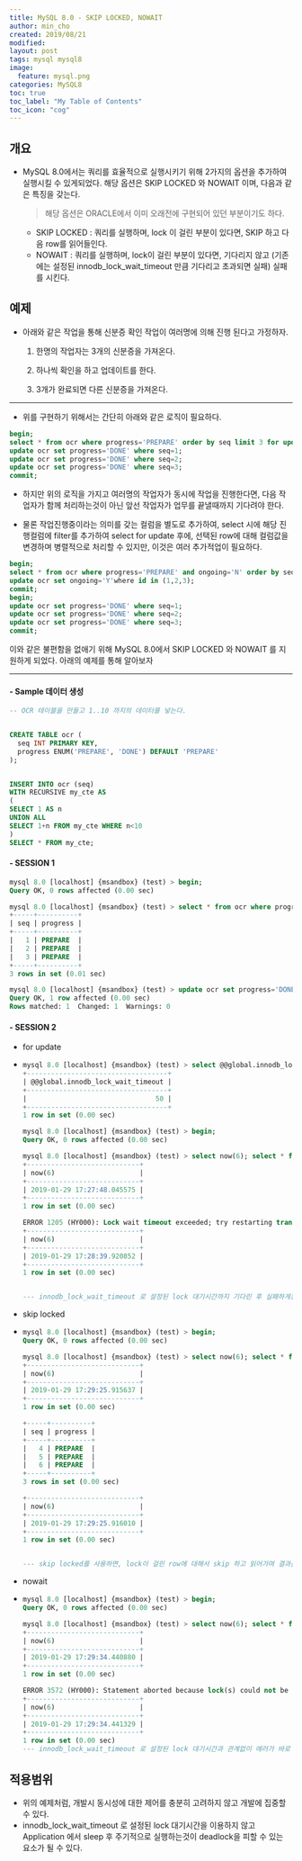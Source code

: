 ```yaml
---
title: MySQL 8.0 - SKIP LOCKED, NOWAIT
author: min_cho
created: 2019/08/21
modified:
layout: post
tags: mysql mysql8
image:
  feature: mysql.png
categories: MySQL8
toc: true
toc_label: "My Table of Contents"
toc_icon: "cog"
---
```


## 개요

- MySQL 8.0에서는 쿼리를 효율적으로 실행시키기 위해 2가지의 옵션을 추가하여 실행시킬 수 있게되었다. 해당 옵션은 SKIP LOCKED 와 NOWAIT 이며, 다음과 같은 특징을 갖는다.

  > 해당 옵션은 ORACLE에서 이미 오래전에 구현되어 있던 부분이기도 하다.

  - SKIP LOCKED : 쿼리를 실행하며, lock 이 걸린 부분이 있다면, SKIP 하고 다음 row를 읽어들인다.
  - NOWAIT : 쿼리를 실행하며, lock이 걸린 부분이 있다면, 기다리지 않고 (기존에는 설정된 innodb_lock_wait_timeout 만큼 기다리고 초과되면 실패) 실패를 시킨다.



## 예제

- 아래와 같은 작업을 통해 신분증 확인 작업이 여러명에 의해 진행 된다고 가정하자.

  1. 한명의 작업자는 3개의 신분증을 가져온다.

  2. 하나씩 확인을 하고 업데이트를 한다.

  3. 3개가 완료되면 다른 신분증을 가져온다.

------

- 위를 구현하기 위해서는 간단히 아래와 같은 로직이 필요하다.

```sql
begin;
select * from ocr where progress='PREPARE' order by seq limit 3 for update;
update ocr set progress='DONE' where seq=1;
update ocr set progress='DONE' where seq=2;
update ocr set progress='DONE' where seq=3;
commit;
```

- 하지만 위의 로직을 가지고 여러명의 작업자가 동시에 작업을 진행한다면, 다음 작업자가 함께 처리하는것이 아닌 앞선 작업자가 업무를 끝낼때까지 기다려야 한다.

- 물론 작업진행중이라는 의미를 갖는 컬럼을 별도로 추가하여, select 시에 해당 진행컬럼에 filter를 추가하여 select for update 후에, 선택된 row에 대해 컬럼값을 변경하며 병렬적으로 처리할 수 있지만, 이것은 여러 추가적업이 필요하다.

```sql
begin;
select * from ocr where progress='PREPARE' and ongoing='N' order by seq limit 3 for update;
update ocr set ongoing='Y'where id in (1,2,3);
commit;
begin;
update ocr set progress='DONE' where seq=1;
update ocr set progress='DONE' where seq=2;
update ocr set progress='DONE' where seq=3;
commit;
```

이와 같은 불편함을 없애기 위해 MySQL 8.0에서 SKIP LOCKED 와 NOWAIT 를 지원하게 되었다. 아래의 예제를 통해 알아보자

------

#### - Sample 데이터 생성

```sql
-- OCR 테이블을 만들고 1..10 까지의 데이터를 넣는다.


CREATE TABLE ocr (
  seq INT PRIMARY KEY,
  progress ENUM('PREPARE', 'DONE') DEFAULT 'PREPARE'
);


INSERT INTO ocr (seq)
WITH RECURSIVE my_cte AS
(
SELECT 1 AS n
UNION ALL
SELECT 1+n FROM my_cte WHERE n<10
)
SELECT * FROM my_cte;
```



#### - SESSION 1

```sql
mysql 8.0 [localhost] {msandbox} (test) > begin;
Query OK, 0 rows affected (0.00 sec)

mysql 8.0 [localhost] {msandbox} (test) > select * from ocr where progress='PREPARE' order by seq limit 3 for update ;
+-----+----------+
| seq | progress |
+-----+----------+
|   1 | PREPARE  |
|   2 | PREPARE  |
|   3 | PREPARE  |
+-----+----------+
3 rows in set (0.01 sec)

mysql 8.0 [localhost] {msandbox} (test) > update ocr set progress='DONE' where seq=1;
Query OK, 1 row affected (0.00 sec)
Rows matched: 1  Changed: 1  Warnings: 0
```



#### - SESSION 2

- for update

- ```sql
  mysql 8.0 [localhost] {msandbox} (test) > select @@global.innodb_lock_wait_timeout;
  +-----------------------------------+
  | @@global.innodb_lock_wait_timeout |
  +-----------------------------------+
  |                                50 |
  +-----------------------------------+
  1 row in set (0.00 sec)

  mysql 8.0 [localhost] {msandbox} (test) > begin;
  Query OK, 0 rows affected (0.00 sec)

  mysql 8.0 [localhost] {msandbox} (test) > select now(6); select * from ocr where progress='PREPARE' order by seq limit 3 for update; select now(6);
  +----------------------------+
  | now(6)                     |
  +----------------------------+
  | 2019-01-29 17:27:48.045575 |
  +----------------------------+
  1 row in set (0.00 sec)

  ERROR 1205 (HY000): Lock wait timeout exceeded; try restarting transaction
  +----------------------------+
  | now(6)                     |
  +----------------------------+
  | 2019-01-29 17:28:39.920852 |
  +----------------------------+
  1 row in set (0.00 sec)


  --- innodb_lock_wait_timeout 로 설정된 lock 대기시간까지 기다린 후 실패하게된다.
  ```

- skip locked

- ```sql
  mysql 8.0 [localhost] {msandbox} (test) > begin;
  Query OK, 0 rows affected (0.00 sec)

  mysql 8.0 [localhost] {msandbox} (test) > select now(6); select * from ocr where progress='PREPARE' order by seq limit 3 for update  skip locked; select now(6);
  +----------------------------+
  | now(6)                     |
  +----------------------------+
  | 2019-01-29 17:29:25.915637 |
  +----------------------------+
  1 row in set (0.00 sec)

  +-----+----------+
  | seq | progress |
  +-----+----------+
  |   4 | PREPARE  |
  |   5 | PREPARE  |
  |   6 | PREPARE  |
  +-----+----------+
  3 rows in set (0.00 sec)

  +----------------------------+
  | now(6)                     |
  +----------------------------+
  | 2019-01-29 17:29:25.916010 |
  +----------------------------+
  1 row in set (0.00 sec)


  --- skip locked를 사용하면, lock이 걸린 row에 대해서 skip 하고 읽어가며 결과를 도출한다.
  ```

- nowait

- ```sql
  mysql 8.0 [localhost] {msandbox} (test) > begin;
  Query OK, 0 rows affected (0.00 sec)

  mysql 8.0 [localhost] {msandbox} (test) > select now(6); select * from ocr where progress='PREPARE' order by seq limit 3 for update nowait; select now(6);
  +----------------------------+
  | now(6)                     |
  +----------------------------+
  | 2019-01-29 17:29:34.440880 |
  +----------------------------+
  1 row in set (0.00 sec)

  ERROR 3572 (HY000): Statement aborted because lock(s) could not be acquired immediately and NOWAIT is set.
  +----------------------------+
  | now(6)                     |
  +----------------------------+
  | 2019-01-29 17:29:34.441329 |
  +----------------------------+
  1 row in set (0.00 sec)
  --- innodb_lock_wait_timeout 로 설정된 lock 대기시간과 관계없이 에러가 바로 발생한다.
  ```



## 적용범위

- 위의 예제처럼, 개발시 동시성에 대한 제어를 충분히 고려하지 않고 개발에 집중할 수 있다.
- innodb_lock_wait_timeout 로 설정된 lock 대기시간을 이용하지 않고 Application 에서 sleep 후 주기적으로 실행하는것이 deadlock을 피할 수 있는 요소가 될 수 있다.
